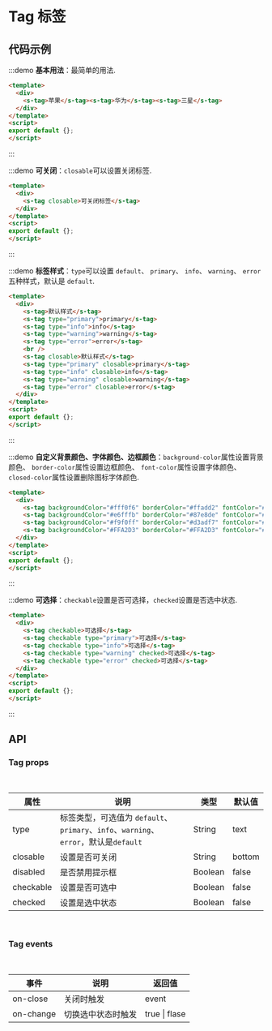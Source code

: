 # Tag 标签

## 代码示例

:::demo
**基本用法**：最简单的用法.

```html
<template>
  <div>
    <s-tag>苹果</s-tag><s-tag>华为</s-tag><s-tag>三星</s-tag>
  </div>
</template>
<script>
export default {};
</script>
```
:::

:::demo
**可关闭**：`closable`可以设置关闭标签.

```html
<template>
  <div>
    <s-tag closable>可关闭标签</s-tag>
  </div>
</template>
<script>
export default {};
</script>
```
:::

:::demo
**标签样式**：`type`可以设置 `default`、 `primary`、 `info`、 `warning`、 `error`五种样式，默认是 `default`.

```html
<template>
  <div>
    <s-tag>默认样式</s-tag>
    <s-tag type="primary">primary</s-tag>
    <s-tag type="info">info</s-tag>
    <s-tag type="warning">warning</s-tag>
    <s-tag type="error">error</s-tag>
    <br />
    <s-tag closable>默认样式</s-tag>
    <s-tag type="primary" closable>primary</s-tag>
    <s-tag type="info" closable>info</s-tag>
    <s-tag type="warning" closable>warning</s-tag>
    <s-tag type="error" closable>error</s-tag>
  </div>
</template>
<script>
export default {};
</script>
```
:::

:::demo
**自定义背景颜色、字体颜色、边框颜色**：`background-color`属性设置背景颜色、 `border-color`属性设置边框颜色、 `font-color`属性设置字体颜色、`closed-color`属性设置删除图标字体颜色.

```html
<template>
  <div>
    <s-tag backgroundColor="#fff0f6" borderColor="#ffadd2" fontColor="#eb2f96">自定义标签</s-tag>
    <s-tag backgroundColor="#e6fffb" borderColor="#87e8de" fontColor="#13c2c2">自定义标签</s-tag>
    <s-tag backgroundColor="#f9f0ff" borderColor="#d3adf7" fontColor="#722ed1"  closable>自定义标签</s-tag>
    <s-tag backgroundColor="#FFA2D3" borderColor="#FFA2D3" fontColor="#fff" closedColor="#fff" closable>自定义标签</s-tag>
  </div>
</template>
<script>
export default {};
</script>
```
:::

:::demo
**可选择**：`checkable`设置是否可选择，`checked`设置是否选中状态.
```html
<template>
  <div>
    <s-tag checkable>可选择</s-tag>
    <s-tag checkable type="primary">可选择</s-tag>
    <s-tag checkable type="info">可选择</s-tag>
    <s-tag checkable type="warning" checked>可选择</s-tag>
    <s-tag checkable type="error" checked>可选择</s-tag>
  </div>
</template>
<script>
export default {};
</script>
```
:::

## API

### Tag props

<br/>

|  属性  | 说明  |  类型  |  默认值  |
|  ----  | ---- |  ----  |  ----   |
|  type  | 标签类型，可选值为 `default`、`primary`、`info`、`warning`、`error`，默认是`default` |  String  |  text  |
|  closable  | 设置是否可关闭 |  String  |  bottom  |
|  disabled  | 是否禁用提示框  |  Boolean  |  false  |
|  checkable  | 设置是否可选中  |  Boolean  |  false |
|  checked  | 设置是选中状态  |  Boolean  |  false  |

<br/>

### Tag events

<br/>

|  事件  | 说明  | 返回值  |
|  ----  | ---- | ---- |
|   on-close   | 关闭时触发 |  event  |
|   on-change   | 切换选中状态时触发 |  true \| flase  |

<br/>
